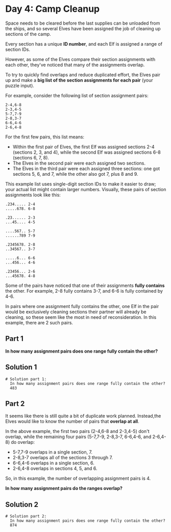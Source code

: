 # Day 4: Camp Cleanup

Space needs to be cleared before the last supplies can be unloaded from the ships,
and so several Elves have been assigned the job of cleaning up sections of the camp.

Every section has a unique **ID number**, and each Elf is assigned a range of section IDs.

However, as some of the Elves compare their section assignments with each other,
they've noticed that many of the assignments overlap.

To try to quickly find overlaps and reduce duplicated effort,
the Elves pair up and make a **big list of the section assignments for each pair** (your puzzle input).

For example, consider the following list of section assignment pairs:

```
2-4,6-8
2-3,4-5
5-7,7-9
2-8,3-7
6-6,4-6
2-6,4-8
```

For the first few pairs, this list means:

- Within the first pair of Elves, the first Elf was assigned sections 2-4 (sections 2, 3, and 4),
  while the second Elf was assigned sections 6-8 (sections 6, 7, 8).
- The Elves in the second pair were each assigned two sections.
- The Elves in the third pair were each assigned three sections:
  one got sections 5, 6, and 7, while the other also got 7, plus 8 and 9.

This example list uses single-digit section IDs to make it easier to draw; your actual list might contain larger numbers. Visually, these pairs of section assignments look like this:

```text
.234..... 2-4
.....678. 6-8

.23...... 2-3
...45.... 4-5

....567.. 5-7
......789 7-9

.2345678. 2-8
..34567.. 3-7

.....6... 6-6
...456... 4-6

.23456... 2-6
...45678. 4-8
```

Some of the pairs have noticed that one of their assignments **fully contains** the other.
For example, 2-8 fully contains 3-7, and 6-6 is fully contained by 4-6.

In pairs where one assignment fully contains the other, one Elf in the pair would be exclusively cleaning sections
their partner will already be cleaning, so these seem like the most in need of reconsideration.
In this example, there are 2 such pairs.

## Part 1

**In how many assignment pairs does one range fully contain the other?**

## Solution 1

```
# Solution part 1:
  In how many assignment pairs does one range fully contain the other?
  483
```

## Part 2

It seems like there is still quite a bit of duplicate work planned.
Instead,the Elves would like to know the number of pairs that **overlap at all**.

In the above example, the first two pairs (2-4,6-8 and 2-3,4-5) don't overlap,
while the remaining four pairs (5-7,7-9, 2-8,3-7, 6-6,4-6, and 2-6,4-8) do overlap:

- 5-7,7-9 overlaps in a single section, 7.
- 2-8,3-7 overlaps all of the sections 3 through 7.
- 6-6,4-6 overlaps in a single section, 6.
- 2-6,4-8 overlaps in sections 4, 5, and 6.

So, in this example, the number of overlapping assignment pairs is 4.

**In how many assignment pairs do the ranges overlap?**

## Solution 2

```
# Solution part 2:
  In how many assignment pairs does one range fully contain the other?
  874
```
